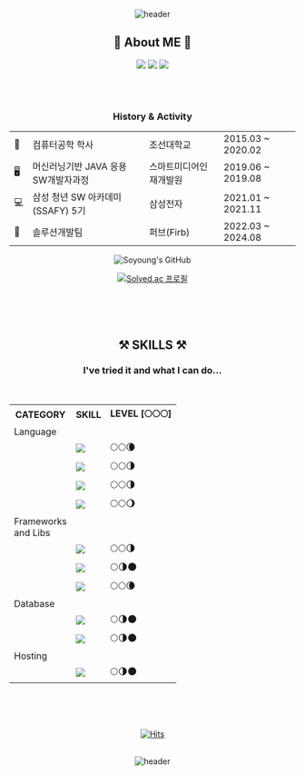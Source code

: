 <div align="center">

![header](https://capsule-render.vercel.app/api?type=waving&height=250&text=SO%20YOUNG%20YOON&fontAlign=50&fontAlignY=40&desc=Programming-Web/App%20Developer&descAlign=50&descAlignY=60&&color=gradient&fontColor=ffffff&animation=twinkling)


  
  ## 💛 About ME 💛 
  
	
 <!-- <a href="https://blog.naver.com/soyoung_it" target="_blank"><img src="https://img.shields.io/badge/blog-%03C75A.svg?style=for-the-badge&logo=Naver&logoColor=white"/></a> -->
   <a href="https://soyoung-it.tistory.com/" target="_blank"><img src="https://img.shields.io/badge/Tistory-000000.svg?style=for-the-badge&logo=Tistory&logoColor=white"/></a>
  <a href="https://yoonsoyoung.github.io/" target="_blank"><img src="https://img.shields.io/badge/portfolio-8B89CC.svg?style=for-the-badge&logo=Github&logoColor=white"/></a>
  <a href="mailto:soyoung_it@naver.com" target="_blank"><img src="https://img.shields.io/badge/Mail-EA4335.svg?style=for-the-badge&logo=Gmail&logoColor=white"/></a>
  
  
  <br>
  <br>
  
  	
 ### History & Activity	

	
<table>
	<tr>
		<td>🏫</td>
		<td>컴퓨터공학 학사</td>
		<td>조선대학교</td>
		<td>2015.03 ~ 2020.02</td>
	</tr>
	<tr>
		<td>🖥</td>
		<td>머신러닝기반 JAVA 응용 SW개발자과정</td>
		<td>스마트미디어인재개발원</td>
		<td>2019.06 ~ 2019.08</td>
	</tr>
	<tr>
		<td>💻</td>
		<td>삼성 청년 SW 아카데미(SSAFY) 5기</td>
		<td>삼성전자</td>
		<td>2021.01 ~ 2021.11</td>
	</tr>
	<tr>
		<td>🏦</td>
		<td>솔루션개발팀</td>
		<td>퍼브(Firb)</td>
		<td>2022.03 ~ 2024.08</td>
	</tr>
</table>
	


![Soyoung's GitHub](https://github-readme-stats.vercel.app/api?username=yoonsoyoung&show_icons=true&bg_color=45,f794a4,fdd6bd&title_color=ffffff&icon_color=ffffff&hide_border=true)

<!--   ![Top Langs](https://github-readme-stats.vercel.app/api/top-langs/?username=yoonsoyoung&card_width=445&layout=compact&bg_color=100,fdd6bd,fbc8d4&title_color=ffffff&hide_border=true&langs_count=4) -->
	
[![Solved.ac 프로필](http://mazassumnida.wtf/api/v2/generate_badge?boj=hummingsy)](https://solved.ac/hummingsy)

  
<br>
<br>
<br>
  
  

  ## ⚒ SKILLS ⚒ 
  ### I've tried it and what I can do...

	
<br>
	
	
<table>

<tr>
	<th>CATEGORY</th>
	<th>SKILL</th>
	<th>LEVEL [🌕🌕🌕]</th>
</tr>
<tr>
	<td>Language</td>
	<td></td>
	<td></td>
</tr>
<tr>
	<td> </td>
	<td><img src="https://img.shields.io/badge/java-%23ED8B00.svg?style=for-the-badge&logo=java&logoColor=white"/></td>
	<td>🌕🌕🌘</td>
</tr>
<tr>
	<td> </td>
	<td><img src="https://img.shields.io/badge/javascript-%23323330.svg?style=for-the-badge&logo=javascript&logoColor=%23F7DF1E"/></td>
	<td>🌕🌕🌗</td>
</tr>

<tr>
	<td> </td>
	<td><img src="https://img.shields.io/badge/html5-%23E34F26.svg?style=for-the-badge&logo=html5&logoColor=white"/></td>
	<td>🌕🌕🌗</td>
</tr>

<tr>
	<td> </td>
	<td><img src="https://img.shields.io/badge/css3-%231572B6.svg?style=for-the-badge&logo=css3&logoColor=white"/></td>
	<td>🌕🌕🌖</td>
</tr>

<tr>
	<td>Frameworks <br>and Libs</td>
	<td></td>
	<td></td>
</tr>
	
<tr>
	<td> </td>
	<td><img src="https://img.shields.io/badge/vuejs-%2335495e.svg?style=for-the-badge&logo=vuedotjs&logoColor=%234FC08D"/></td>
	<td>🌕🌕🌗</td>
</tr>
<tr>
	<td> </td>
	<td><img src="https://img.shields.io/badge/react-61DAFB?style=for-the-badge&logo=react&logoColor=black"></td>
	<td>🌕🌗🌑</td>
</tr>

<tr>
	<td> </td>
	<td><img src="https://img.shields.io/badge/spring-%236DB33F.svg?style=for-the-badge&logo=spring&logoColor=white"/></td>
	<td>🌕🌕🌘</td>
</tr>

<tr>
	<td>Database</td>
	<td></td>
	<td></td>
</tr>
	
<tr>
	<td> </td>
	<td><img src="https://img.shields.io/badge/MariaDB-003545?style=for-the-badge&logo=mariadb&logoColor=white"/></td>
	<td>🌕🌗🌑</td>
</tr>
<tr>
	<td> </td>
	<td><img src="https://img.shields.io/badge/mysql-%2300f.svg?style=for-the-badge&logo=mysql&logoColor=white"/></td>
	<td>🌕🌗🌑</td>
</tr>
	
<tr>
	<td>Hosting</td>
	<td></td>
	<td></td>
</tr>
	
<tr>
	<td> </td>
	<td><img src="https://img.shields.io/badge/AWS-%23FF9900.svg?style=for-the-badge&logo=amazon-aws&logoColor=white"/></td>
	<td>🌕🌗🌑</td>
</tr>
	
</table>
	


  
  
   <br>
  <br>
  <br>
  
	
  [![Hits](https://hits.seeyoufarm.com/api/count/incr/badge.svg?url=https%3A%2F%2Fgithub.com%2Fyoonsoyoung&count_bg=%23C59BD7&title_bg=%23555555&icon=github.svg&icon_color=%23E7E7E7&title=hits&edge_flat=true)](https://hits.seeyoufarm.com)
  <br>
  <br>
  
![header](https://capsule-render.vercel.app/api?type=waving&color=gradient&height=150&section=footer)

</div>
